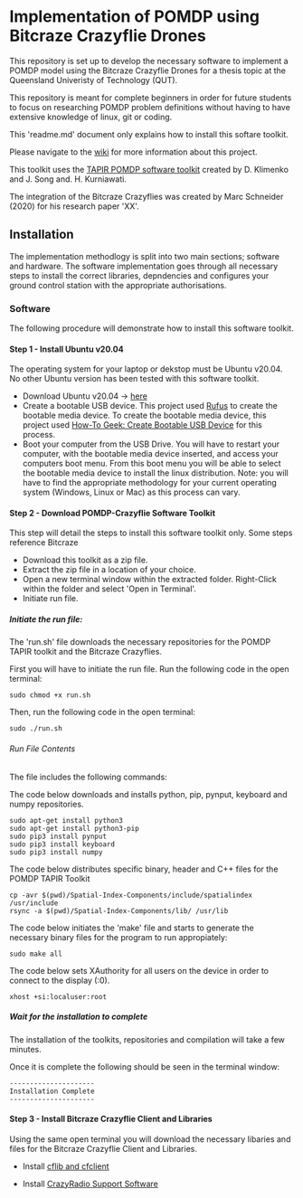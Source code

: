# Implementation of POMDP using Bitcraze Crazyflie Drones
This repository is set up to develop the necessary software to implement a POMDP model using the Bitcraze Crazyflie Drones for a thesis topic at the Queensland Univeristy of Technology (QUT). 

This repository is meant for complete beginners in order for future students to focus on researching POMDP problem definitions without having to have extensive knowledge of linux, git or coding. 

This 'readme.md' document only explains how to install this softare toolkit. 

Please navigate to the [wiki](https://github.com/c-graham-qut/POMDP-Crazyflie/wiki) for more information about this project.

This toolkit uses the [TAPIR POMDP software toolkit](https://github.com/RDLLab/tapir) created by D. Klimenko and J. Song and. H. Kurniawati. 

The integration of the Bitcraze Crazyflies was created by Marc Schneider (2020) for his research paper 'XX'.


## Installation
The implementation methodlogy is split into two main sections; software and hardware. The software implementation goes through all necessary steps to install the correct libraries, depndencies and configures your ground control station with the appropriate authorisations. 

### Software
The following procedure will demonstrate how to install this software toolkit.

#### Step 1 - Install Ubuntu v20.04
The operating system for your laptop or dekstop must be Ubuntu v20.04. No other Ubuntu version has been tested with this software toolkit. 

- Download Ubuntu v20.04 -> [here](http://www.releases.ubuntu.com/20.04)
- Create a bootable USB device. This project used [Rufus](https://rufus.ie/en/) to create the bootable media device. To create the bootable media device, this project used [How-To Geek: Create Bootable USB Device](https://www.howtogeek.com/howto/linux/create-a-bootable-ubuntu-usb-flash-drive-the-easy-way/) for this process.
- Boot your computer from the USB Drive. You will have to restart your computer, with the bootable media device inserted, and access your computers boot menu. From this boot menu you will be able to select the bootable media device to install the linux distribution. Note: you will have to find the appropriate methodology for your current operating system (Windows, Linux or Mac) as this process can vary.

#### Step 2 - Download POMDP-Crazyflie Software Toolkit
This step will detail the steps to install this software toolkit only. Some steps reference Bitcraze 
- Download this toolkit as a zip file. 
- Extract the zip file in a location of your choice.
- Open a new terminal window within the extracted folder. Right-Click within the folder and select 'Open in Terminal'.
- Initiate run file.

##### Initiate the run file:
The 'run.sh' file downloads the necessary repositories for the POMDP TAPIR toolkit and the Bitcraze Crazyflies. 

First you will have to initiate the run file. Run the following code in the open terminal:
```
sudo chmod +x run.sh
```

Then, run the following code in the open terminal:
```
sudo ./run.sh
```

###### Run File Contents
The file includes the following commands: 

The code below downloads and installs python, pip, pynput, keyboard and numpy repositories.
```
sudo apt-get install python3
sudo apt-get install python3-pip
sudo pip3 install pynput
sudo pip3 install keyboard
sudo pip3 install numpy
```

The code below distributes specific binary, header and C++ files for the POMDP TAPIR Toolkit
```
cp -avr $(pwd)/Spatial-Index-Components/include/spatialindex /usr/include
rsync -a $(pwd)/Spatial-Index-Components/lib/ /usr/lib
```
The code below initiates the 'make' file and starts to generate the necessary binary files for the program to run appropiately:
```
sudo make all
```

The code below sets XAuthority for all users on the device in order to connect to the display (:0).
```
xhost +si:localuser:root
```

##### Wait for the installation to complete
The installation of the toolkits, repositories and compilation will take a few minutes. 

Once it is complete the following should be seen in the terminal window:
```
---------------------
Installation Complete
---------------------
```

#### Step 3 - Install Bitcraze Crazyflie Client and Libraries
Using the same open terminal you will download the necessary libaries and files for the Bitcraze Crazyflie Client and Libraries.

- Install [cflib and cfclient](https://github.com/bitcraze/crazyflie-clients-python/blob/master/docs/installation/install.md)

- Install [CrazyRadio Support Software](https://github.com/bitcraze/crazyradio-firmware)



